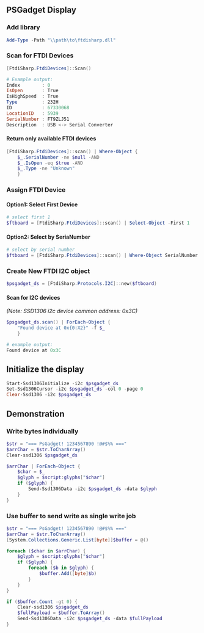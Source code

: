 
## PSGadget Display

### Add library

```powershell
Add-Type -Path "\\path\to\ftdisharp.dll"
```

### Scan for FTDI Devices

```powershell
[FtdiSharp.FtdiDevices]::Scan()

# Example output:
Index        : 0
IsOpen       : True
IsHighSpeed  : True
Type         : 232H
ID           : 67330068
LocationID   : 5939
SerialNumber : FT9ZLJ51
Description  : USB <-> Serial Converter
```

#### Return only available FTDI devices

```powershell
[FtdiSharp.FtdiDevices]::scan() | Where-Object {
    $_.SerialNumber -ne $null -AND 
    $_.IsOpen -eq $true -AND
    $_.Type -ne "Unknown"
    }
```


### Assign FTDI Device

#### Option1: Select First Device
```powershell
# select first 1
$ftboard = [FtdiSharp.FtdiDevices]::scan() | Select-Object -First 1
```

#### Option2: Select by SeriaNumber
```powershell
# select by serial number
$ftboard = [FtdiSharp.FtdiDevices]::scan() | Where-Object SerialNumber -eq "FT9ZLJ51"
```

### Create New FTDI I2C object

```powershell
$psgadget_ds = [FtdiSharp.Protocols.I2C]::new($ftboard)
```

#### Scan for I2C devices

*(Note: SSD1306 i2c device common address: 0x3C)*

```powershell
$psgadget_ds.scan() | ForEach-Object { 
    "Found device at 0x{0:X2}" -f $_ 
    }

# example output:
Found device at 0x3C
```

## Initialize the display

```PowerShell
Start-Ssd1306Initialize -i2c $psgadget_ds
Set-Ssd1306Cursor -i2c $psgadget_ds -col 0 -page 0
Clear-Ssd1306 -i2c $psgadget_ds
```

## Demonstration

### Write bytes individually

```powershell
$str = "=== PsGadget! 1234567890 !@#$%% ==="   
$arrChar = $str.ToCharArray()
Clear-ssd1306 $psgadget_ds

$arrChar | ForEach-Object {
    $char = $_
    $glyph = $script:glyphs["$char"]
    if ($glyph) {
        Send-Ssd1306Data -i2c $psgadget_ds -data $glyph
    }
}
```
### Use buffer to send write as single write job

```powershell
$str = "=== PsGadget! 1234567890 !@#$%% ===" 
$arrChar = $str.ToCharArray()
[System.Collections.Generic.List[byte]]$buffer = @()

foreach ($char in $arrChar) {
    $glyph = $script:glyphs["$char"]
    if ($glyph) {
        foreach ($b in $glyph) {
            $buffer.Add([byte]$b)
        }
    }
}

if ($buffer.Count -gt 0) {
    Clear-ssd1306 $psgadget_ds
    $fullPayload = $buffer.ToArray()
    Send-Ssd1306Data -i2c $psgadget_ds -data $fullPayload
}

```